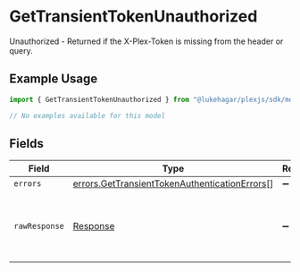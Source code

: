 # GetTransientTokenUnauthorized

Unauthorized - Returned if the X-Plex-Token is missing from the header or query.

## Example Usage

```typescript
import { GetTransientTokenUnauthorized } from "@lukehagar/plexjs/sdk/models/errors";

// No examples available for this model
```

## Fields

| Field                                                                                                                 | Type                                                                                                                  | Required                                                                                                              | Description                                                                                                           |
| --------------------------------------------------------------------------------------------------------------------- | --------------------------------------------------------------------------------------------------------------------- | --------------------------------------------------------------------------------------------------------------------- | --------------------------------------------------------------------------------------------------------------------- |
| `errors`                                                                                                              | [errors.GetTransientTokenAuthenticationErrors](../../../sdk/models/errors/gettransienttokenauthenticationerrors.md)[] | :heavy_minus_sign:                                                                                                    | N/A                                                                                                                   |
| `rawResponse`                                                                                                         | [Response](https://developer.mozilla.org/en-US/docs/Web/API/Response)                                                 | :heavy_minus_sign:                                                                                                    | Raw HTTP response; suitable for custom response parsing                                                               |